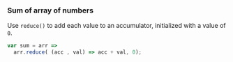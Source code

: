### Sum of array of numbers

Use `reduce()` to add each value to an accumulator, initialized with a value of `0`.

```js
var sum = arr =>
  arr.reduce( (acc , val) => acc + val, 0);
```
